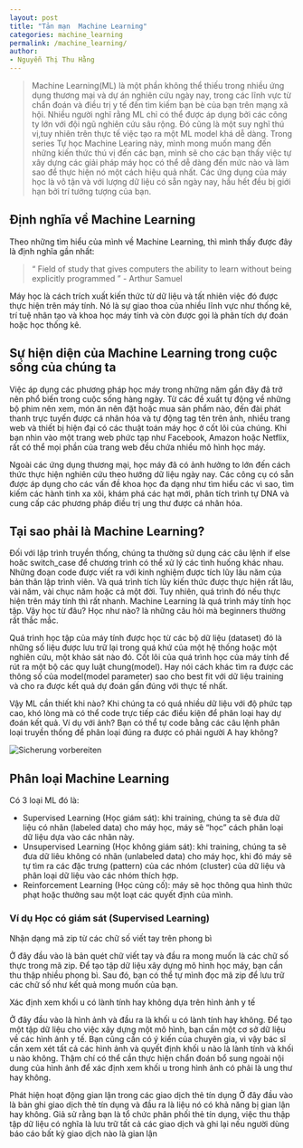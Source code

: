 ```yaml
---
layout: post
title: "Tản mạn  Machine Learning"
categories: machine_learning 
permalink: /machine_learning/
author:
- Nguyễn Thị Thu Hằng
---
```

> Machine Learning(ML) là một phần không thể thiếu trong nhiều ứng dụng thương mại và dự án nghiên cứu ngày nay, trong các lĩnh vực từ chẩn đoán và điều trị y tế đến tìm kiếm bạn bè của bạn trên mạng xã hội. Nhiều người nghĩ rằng ML chỉ có thể được áp dụng bởi các công ty lớn với đội ngũ nghiên cứu sâu rộng. Đó cũng là một suy nghĩ thú vị,tuy nhiên trên thực tế việc tạo ra một ML model khá dễ dàng. Trong series Tự học Machine Learing này, mình mong muốn mang đến những kiến thức thú vị đến các bạn, mình sẽ cho các bạn thấy việc tự xây dựng các giải pháp máy học có thể dễ dàng đến mức nào và làm sao để thực hiện nó một cách hiệu quả nhất. Các ứng dụng của máy học là vô tận và với lượng dữ liệu có sẵn ngày nay, hầu hết đều bị giới hạn bởi trí tưởng tượng của bạn.


## Định nghĩa về Machine Learning

Theo những tìm hiểu của mình về Machine Learning, thì mình thấy được đây là định nghĩa gần nhất: 
> “ Field of study that gives computers the ability to learn without being explicitly programmed ” - Arthur Samuel

Máy học là cách trích xuất kiến ​​thức từ dữ liệu và tất nhiên việc đó được thực hiện trên máy tính. Nó là sự giao thoa của nhiều lĩnh vực như thống kê, trí tuệ nhân tạo và khoa học máy tính và còn được gọi là phân tích dự đoán hoặc học thống kê.

## Sự hiện diện của Machine Learning trong cuộc sống của chúng ta

Việc áp dụng các phương pháp học máy trong những năm gần đây đã trở nên phổ biến trong cuộc sống hàng ngày. Từ các đề xuất tự động về những bộ phim nên xem, món ăn nên đặt hoặc mua sản phẩm nào, đến đài phát thanh trực tuyến được cá nhân hóa và tự động tag tên trên ảnh, nhiều trang web và thiết bị hiện đại có các thuật toán máy học ở cốt lõi của chúng. Khi bạn nhìn vào một trang web phức tạp như Facebook, Amazon hoặc Netflix, rất có thể mọi phần của trang web đều chứa nhiều mô hình học máy.

Ngoài các ứng dụng thương mại, học máy đã có ảnh hưởng to lớn đến cách thức thực hiện nghiên cứu theo hướng dữ liệu ngày nay. Các công cụ có sẵn được áp dụng cho các vấn đề khoa học đa dạng như tìm hiểu các vì sao, tìm kiếm các hành tinh xa xôi, khám phá các hạt mới, phân tích trình tự DNA và cung cấp các phương pháp điều trị ung thư được cá nhân hóa.

## Tại sao phải là Machine Learning?

Đối với lập trình truyền thống, chúng ta thường sử dụng các câu lệnh if else hoăc switch_case để chương trình có thể xử lý các tình huống khác nhau. Những đoạn code được viết ra với kinh nghiệm được tích lũy lâu năm của bản thân lập trình viên. Và quá trình tích lũy kiến thức được thực hiện rất lâu, vài năm, vài chục năm hoặc cả một đời. Tuy nhiên, quá trình đó nếu thực hiện trên máy tính thì rất nhanh. Machine Learning là quá trình máy tính học tập. Vậy học từ đâu? Học như nào? là những câu hỏi mà beginners thường rất thắc mắc.

Quá trình học tập của máy tính được học từ các bộ dữ liệu (dataset) đó là những số liệu được lưu trữ lại trong quá khứ của một hệ thống hoặc một nghiên cứu, một khảo sát nào đó. Cốt lõi của quá trình học của máy tính để rút ra một bộ các quy luật chung(model). Hay nói cách khác tìm ra được các thông số của model(model parameter) sao cho best fit với dữ liệu training và cho ra được kết quả dự đoán gấn đúng với thực tế nhất.

Vậy ML cần thiết khi nào? Khi chúng ta có quá nhiều dữ liệu với độ phức tạp cao, khó lòng mà có thể code trực tiếp các điều kiện để phân loại hay dự đoán kết quả. Ví dụ với ảnh? Bạn có thể tự code bằng các câu lệnh phân loại truyền thống để phân loại đúng ra được có phải người A hay không?

![Sicherung vorbereiten](https://aiwithmisa.com/img/in-post/aml/model-parameter.png)

## Phân loại Machine Learning

Có 3 loại ML đó là:

* Supervised Learning (Học giám sát): khi training, chúng ta sẽ đưa dữ liệu có nhãn (labeled data) cho máy học, máy sẽ “học” cách phân loại dữ liệu dựa vào các nhãn này.
* Unsupervised Learning (Học không giám sát): khi training, chúng ta sẽ đưa dữ liêu không có nhãn (unlabeled data) cho máy học, khi đó máy sẽ tự tìm ra các đặc trưng (pattern) của các nhóm (cluster) của dữ liệu và phân loại dữ liệu vào các nhóm thích hợp.
* Reinforcement Learning (Học củng cố): máy sẽ học thông qua hình thức phạt hoặc thưởng sau một loạt các quyết định của mình.

### Ví dụ Học có giám sát (Supervised Learning)
Nhận dạng mã zip từ các chữ số viết tay trên phong bì

Ở đây đầu vào là bản quét chữ viết tay và đầu ra mong muốn là các chữ số thực trong mã zip. Để tạo tập dữ liệu xây dựng mô hình học máy, bạn cần thu thập nhiều phong bì. Sau đó, bạn có thể tự mình đọc mã zip để lưu trữ các chữ số như kết quả mong muốn của bạn.

Xác định xem khối u có lành tính hay không dựa trên hình ảnh y tế

Ở đây đầu vào là hình ảnh và đầu ra là khối u có lành tính hay không. Để tạo một tập dữ liệu cho việc xây dựng một mô hình, bạn cần một cơ sở dữ liệu về các hình ảnh y tế. Bạn cũng cần có ý kiến ​​của chuyên gia, vì vậy bác sĩ cần xem xét tất cả các hình ảnh và quyết định khối u nào là lành tính và khối u nào không. Thậm chí có thể cần thực hiện chẩn đoán bổ sung ngoài nội dung của hình ảnh để xác định xem
khối u trong hình ảnh có phải là ung thư hay không.

Phát hiện hoạt động gian lận trong các giao dịch thẻ tín dụng
Ở đây đầu vào là bản ghi giao dịch thẻ tín dụng và đầu ra là liệu nó có khả năng bị gian lận hay không. Giả sử rằng bạn là tổ chức phân phối thẻ tín dụng, việc thu thập tập dữ liệu có nghĩa là lưu trữ tất cả các giao dịch và ghi lại nếu người dùng báo cáo bất kỳ giao dịch nào là gian lận



